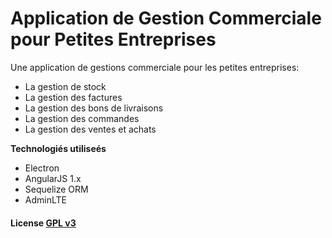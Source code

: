 # Application de Gestion Commerciale pour Petites Entreprises

Une application de gestions commerciale pour les petites entreprises:

* La gestion de stock 
* La gestion des factures 
* La gestion des bons de livraisons 
* La gestion des commandes 
* La gestion des ventes et achats 
 
**Technologiés utiliseés**

* Electron 
* AngularJS 1.x
* Sequelize ORM
* AdminLTE


#### License [GPL v3](LICENSE.md)
